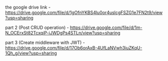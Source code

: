 the google drive link - https://drive.google.com/file/d/1gOfnYKBS4lu0or4uslcgFSZG1e7FN2t9/view?usp=sharing

part 2 (Post CRUD operation) - https://drive.google.com/file/d/1m-N_OCErxSt82TcxqiP-iJWDgPs4STLn/view?usp=sharing

part 3 (Create middleware with JWT) - https://drive.google.com/file/d/17Ob6orAxB-4UfLaNVwh3iuZKqU-1Qh_g/view?usp=sharing
